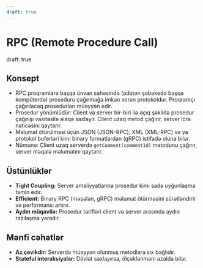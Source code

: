 ```yaml
---
draft: true
---
```

# RPC (Remote Procedure Call)
draft: true

## Konsept

- RPC proqramlara başqa ünvan sahəsində (adətən şəbəkədə başqa kompüterdə) proseduru çağırmağa imkan verən protokoldur. Proqramçı çağırılacaq prosedurları müəyyən edir.
- Prosedur yönümlüdür: Client və server bir-biri ilə açıq şəkildə prosedur çağırışı vasitəsilə əlaqə saxlayır. Client uzaq metod çağırır, server icra nəticəsini qaytarır.
- Məlumat ötürülməsi üçün JSON (JSON-RPC), XML (XML-RPC) və ya protokol buferləri kimi binary formatlardan (gRPC) istifadə oluna bilər.
- Nümunə: Client uzaq serverdə `getComment(commentId)` metodunu çağırır, server məqalə məlumatını qaytarır.

## Üstünlüklər

- **Tight Coupling:** Server əməliyyatlarına prosedur kimi sadə uyğunlaşma təmin edir.
- **Efficient:** Binary RPC (məsələn, gRPC) məlumat ötürməsini sürətləndirir və performansı artırır.
- **Aydın müqavilə:** Prosedur tərifləri client və server arasında aydın razılaşma yaradır.

## Mənfi cəhətlər

- **Az çevikdir:** Serverdə müəyyən olunmuş metodlara sıx bağlıdır.
- **Stateful interaksiyalar:** Dövlət saxlayırsa, ölçəklənməni azalda bilər.
